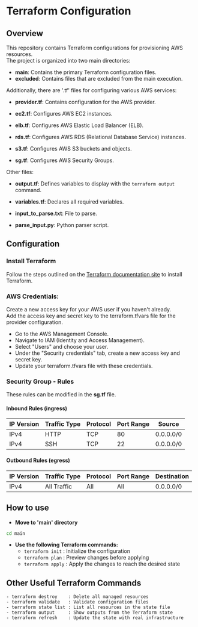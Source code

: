 # Terraform Configuration

## Overview

This repository contains Terraform configurations for provisioning AWS resources.  
The project is organized into two main directories:

- **main**: Contains the primary Terraform configuration files.
- **excluded**: Contains files that are excluded from the main execution.

Additionally, there are '.tf' files for configuring various AWS services:  
- **provider.tf**: Contains configuration for the AWS provider.  

- **ec2.tf**: Configures AWS EC2 instances.  

- **elb.tf**: Configures AWS Elastic Load Balancer (ELB).  

- **rds.tf**: Configures AWS RDS (Relational Database Service) instances.  

- **s3.tf**: Configures AWS S3 buckets and objects.  

- **sg.tf**: Configures AWS Security Groups.  

Other files:  
- **output.tf**: Defines variables to display with the `terraform output` command.  

- **variables.tf**: Declares all required variables.  
 
- **input_to_parse.txt**: File to parse.  

- **parse_input.py**: Python parser script.  

## Configuration  

### Install Terraform

Follow the steps outlined on the [Terraform documentation site](https://developer.hashicorp.com/terraform/tutorials/aws-get-started/install-cli) to install Terraform.  

### AWS Credentials:  

Create a new access key for your AWS user if you haven't already.  
Add the access key and secret key to the terraform.tfvars file for the provider configuration.  
- Go to the AWS Management Console.  
- Navigate to IAM (Identity and Access Management).  
- Select "Users" and choose your user.  
- Under the "Security credentials" tab, create a new access key and secret key.  
- Update your terraform.tfvars file with these credentials.  

### Security Group - Rules

These rules can be modified in the **sg.tf** file.

#### Inbound Rules (ingress)  

| IP Version | Traffic Type | Protocol | Port Range | Source       |
|------------|--------------|----------|------------|--------------|
| IPv4       | HTTP         | TCP      | 80         | 0.0.0.0/0    |
| IPv4       | SSH          | TCP      | 22         | 0.0.0.0/0    |

#### Outbound Rules (egress)  

| IP Version | Traffic Type | Protocol | Port Range | Destination  |
|------------|--------------|----------|------------|--------------|
| IPv4       | All Traffic  | All      | All        | 0.0.0.0/0    |


## How to use

- **Move to 'main' directory**

```sh
cd main
```  

- **Use the following Terraform commands:**  
    - `terraform init`    : Initialize the configuration  
    - `terraform plan`    : Preview changes before applying  
    - `terraform apply`   : Apply the changes to reach the desired state

## Other Useful Terraform Commands
    - terraform destroy    : Delete all managed resources
    - terraform validate   : Validate configuration files
    - terraform state list : List all resources in the state file
    - terraform output     : Show outputs from the Terraform state
    - terraform refresh    : Update the state with real infrastructure